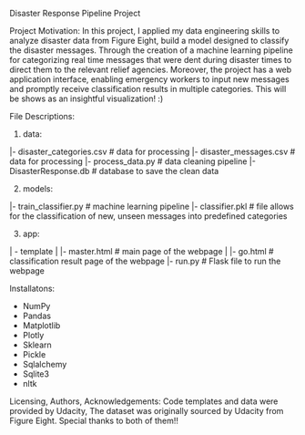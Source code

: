 Disaster Response Pipeline Project

Project Motivation:
In this project, I applied my data engineering skills to analyze disaster data from Figure Eight, build a model designed to classify the disaster messages. Through the creation of a machine learning pipeline for categorizing real time messages that were dent during disaster times to direct them to the relevant relief agencies. Moreover, the project has a web application interface, enabling emergency workers to input new messages and promptly receive classification results in multiple categories. This will be shows as  an insightful visualization! :)

File Descriptions:
1. data:

|- disaster_categories.csv # data for processing
|- disaster_messages.csv # data for processing
|- process_data.py # data cleaning pipeline
|- DisasterResponse.db # database to save the clean data

2. models:

|- train_classifier.py # machine learning pipeline
|- classifier.pkl # file allows for the classification of new, unseen messages into predefined categories


3. app:

| - template
| |- master.html # main page of the webpage
| |- go.html # classification result page of the webpage
|- run.py # Flask file to run the webpage

Installatons: 
- NumPy
- Pandas
- Matplotlib
- Plotly
- Sklearn
- Pickle
- Sqlalchemy
- Sqlite3
- nltk


Licensing, Authors, Acknowledgements: 
Code templates and data were provided by Udacity, The dataset was originally sourced by Udacity from Figure Eight. Special thanks to both of them!! 

